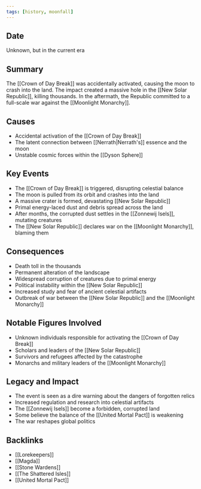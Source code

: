 ```yaml
---
tags: [history, moonfall]
---
```


## Date

Unknown, but in the current era

## Summary

The [[Crown of Day Break]] was accidentally activated, causing the moon to crash into the land. The impact created a massive hole in the [[New Solar Republic]], killing thousands. In the aftermath, the Republic committed to a full-scale war against the [[Moonlight Monarchy]].

## Causes

- Accidental activation of the [[Crown of Day Break]]
- The latent connection between [[Nerrath|Nerrath's]] essence and the moon
- Unstable cosmic forces within the [[Dyson Sphere]]

## Key Events

- The [[Crown of Day Break]] is triggered, disrupting celestial balance
- The moon is pulled from its orbit and crashes into the land
- A massive crater is formed, devastating [[New Solar Republic]]
- Primal energy-laced dust and debris spread across the land
- After months, the corrupted dust settles in the [[Zonnewij Isels]], mutating creatures
- The [[New Solar Republic]] declares war on the [[Moonlight Monarchy]], blaming them

## Consequences

- Death toll in the thousands
- Permanent alteration of the landscape
- Widespread corruption of creatures due to primal energy
- Political instability within the [[New Solar Republic]]
- Increased study and fear of ancient celestial artifacts
- Outbreak of war between the [[New Solar Republic]] and the [[Moonlight Monarchy]]

## Notable Figures Involved

- Unknown individuals responsible for activating the [[Crown of Day Break]]
- Scholars and leaders of the [[New Solar Republic]]
- Survivors and refugees affected by the catastrophe
- Monarchs and military leaders of the [[Moonlight Monarchy]]

## Legacy and Impact

- The event is seen as a dire warning about the dangers of forgotten relics
- Increased regulation and research into celestial artifacts
- The [[Zonnewij Isels]] become a forbidden, corrupted land
- Some believe the balance of the [[United Mortal Pact]] is weakening
- The war reshapes global politics

## Backlinks
- [[Lorekeepers]]
- [[Magda]]
- [[Stone Wardens]]
- [[The Shattered Isles]]
- [[United Mortal Pact]]

